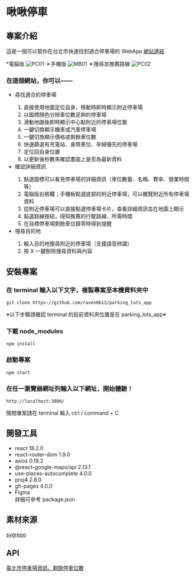 # 啾啾停車



## 專案介紹

這是一個可以幫你在台北市快速找到適合停車場的 WebApp
[網站連結](https://raven0613.github.io/parking_lots_app/#)

\*電腦版
![PC01](https://user-images.githubusercontent.com/93082842/201565101-401fd4f1-5404-4a55-b43e-e6546b45f580.gif)
＊手機版
![MB01](https://user-images.githubusercontent.com/93082842/201565122-06bf9967-6ebf-43f0-8dd6-139cc9aa8687.gif)
＊搜尋並推薦路線
![PC02](https://user-images.githubusercontent.com/93082842/201565130-80a7638c-44b4-4247-8013-3d266d48830b.gif)

### 在這個網站，你可以——

<ul>
<li>尋找適合的停車場</li>

1. 直接使用地圖定位自身，移動時即時顯示附近停車場
2. 以圖標顏色分辨車位數足夠的停車場
3. 滑動地圖後即時顯示中心點附近的停車場位置
4. 一鍵切換顯示機車或汽車停車場
5. 一鍵切換顯示價格或剩餘車位數
6. 快速篩選有充電站、身障車位、孕婦優先的停車場
7. 定位回自身位置
8. 以更新後秒數來確認畫面上是否為最新資料

<li>確認詳細資訊</li>

1. 點選圖標可以看見停車場的詳細資訊（車位數量、名稱、費率、營業時間等）
2. 電腦版右側欄；手機板點選底部的附近停車場，可以概覽附近所有停車場資料
3. 從附近停車場可以直接點選停車場卡片，查看詳細資訊並在地圖上顯示
4. 點選路線按紐，得知推薦的行駛路線、所需時間
5. 在目標停車場剩餘車位歸零時得到提醒

<li>搜尋目的地</li>

1. 輸入目的地搜尋附近的停車場（支援語音辨識）
2. 按 X 一鍵刪除搜尋資料與內容

</ul>

## 安裝專案

### 在 terminal 輸入以下文字，複製專案至本機資料夾中

```
git clone https://github.com/raven0613/parking_lots_app
```

※以下步驟請確認 terminal 的目前資料夾位置是在 parking_lots_app※

### 下載 node_modules

```
npm install
```

### 啟動專案

```
npm start
```

### 在任一瀏覽器網址列輸入以下網址，開始體驗！

```
http://localhost:3000/
```

關閉專案請在 terminal 輸入 ctrl / command + C

## 開發工具

<ul dir="auto">
<li>react 18.2.0</li>
<li>react-router-dom 1.9.0</li>
<li>axios 0.19.2</li>
<li>@react-google-maps/api 2.13.1</li>
<li>use-places-autocomplete 4.0.0</li>
<li>proj4 2.8.0</li>
<li>gh-pages 4.0.0</li>
<li>Figma</li>
詳細可參考 package.json
</ul>

## 素材來源

[svgrepo](https://www.svgrepo.com/)

## API

[臺北市停車場資訊、剩餘停車位數](https://data.gov.tw/dataset/128435)
